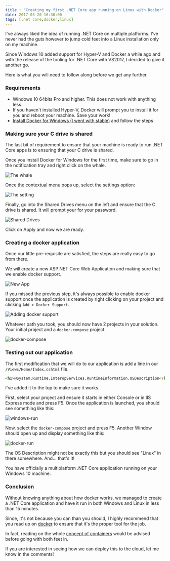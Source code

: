 ```yaml
---
title : "Creating my first .NET Core app running on Linux with Docker"
date: 2017-03-20 16:30:00
tags: [.net core,docker,linux]
---
```


I've always liked the idea of running .NET Core on multiple platforms. I've never had the guts however to jump cold feet into a Linux installation only on my machine.

Since Windows 10 added support for Hyper-V and Docker a while ago and with the release of the tooling for .NET Core with VS2017, I decided to give it another go.

Here is what you will need to follow along before we get any further.

### Requirements

* Windows 10 64bits Pro and higher. This does not work with anything less.
* If you haven't installed Hyper-V, Docker will prompt you to install it for you and reboot your machine. Save your work!
* [Install Docker for Windows (I went with stable)](https://docs.docker.com/docker-for-windows/install/#download-docker-for-windows) and follow the steps

### Making sure your C drive is shared

The last bit of requirement to ensure that your machine is ready to run .NET Core apps is to ensuring that your C drive is shared.

Once you install Docker for Windows for the first time, make sure to go in the notification tray and right click on the whale.

![The whale](/posts/files/first-docker/step1.png)

Once the contextual menu pops up, select the settings option:

![The setting](/posts/files/first-docker/step2.png)

Finally, go into the Shared Drives menu on the left and ensure that the C drive is shared. It will prompt your for your password.

![Shared Drives](/posts/files/first-docker/step3.png)

Click on Apply and now we are ready.

### Creating a docker application

Once our little pre-requisite are satisfied, the steps are really easy to go from there.

We will create a new ASP.NET Core Web Application and making sure that we enable docker support.

![New App](/posts/files/first-docker/step4.png)

If you missed the previous step, it's always possible to enable docker support once the application is created by right clicking on your project and clicking `Add > Docker Support`.

![Adding docker support](/posts/files/first-docker/step5.png)

Whatever path you took, you should now have 2 projects in your solution. Your initial project and a `docker-compose` project.

![docker-compose](/posts/files/first-docker/step6.png)

### Testing out our application

The first modification that we will do to our application is add a line in our `/Views/Home/Index.cshtml` file.

```html
<h1>@System.Runtime.InteropServices.RuntimeInformation.OSDescription</h1>
```

I've added it to the top to make sure it works.

First, select your project and ensure it starts in either Console or in IIS Express mode and press F5. Once the application is launched, you should see something like this:

![windows-run](/posts/files/first-docker/step7.png)

Now, select the `docker-compose` project and press F5. Another Window should open up and display something like this:

![docker-run](/posts/files/first-docker/step8.png)

The OS Description might not be exactly this but you should see "Linux" in there somewhere. And... that's it!

You have officially a multiplatform .NET Core application running on your Windows 10 machine.

### Conclusion

Without knowing anything about how docker works, we managed to create a .NET Core application and have it run in both Windows and Linux in less than 15 minutes.

Since, it's not because you can than you should, I highly recommend that you read up on [docker](https://www.docker.com/what-docker) to ensure that it's the proper tool for the job.

In fact, reading on the whole [concept of containers](https://medium.com/flow-ci/introduction-to-containers-concept-pros-and-cons-orchestration-docker-and-other-alternatives-9a2f1b61132c#.24h95qkbu) would be advised before going with both feet in.

If you are interested in seeing how we can deploy this to the cloud, let me know in the comments!
